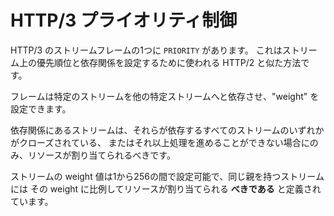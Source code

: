 # HTTP/3 プライオリティ制御

HTTP/3 のストリームフレームの1つに `PRIORITY` があります。
これはストリーム上の優先順位と依存関係を設定するために使われる HTTP/2 と似た方法です。

フレームは特定のストリームを他の特定ストリームへと依存させ、"weight" を設定できます。

依存関係にあるストリームは、それらが依存するすべてのストリームのいずれかがクローズされている、
またはそれ以上処理を進めることができない場合にのみ、リソースが割り当てられるべきです。

ストリームの weight 値は1から256の間で設定可能で、同じ親を持つストリームには
その weight に比例してリソースが割り当てられる **べきである** と定義されています。
